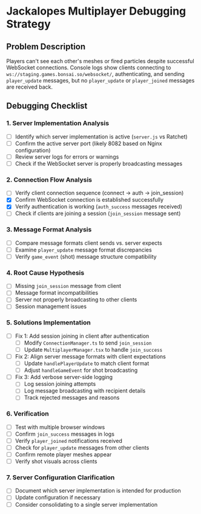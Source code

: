 # Jackalopes Multiplayer Debugging Strategy

## Problem Description
Players can't see each other's meshes or fired particles despite successful WebSocket connections. Console logs show clients connecting to `ws://staging.games.bonsai.so/websocket/`, authenticating, and sending `player_update` messages, but no `player_update` or `player_joined` messages are received back.

## Debugging Checklist

### 1. Server Implementation Analysis
- [ ] Identify which server implementation is active (`server.js` vs Ratchet)
- [ ] Confirm the active server port (likely 8082 based on Nginx configuration)
- [ ] Review server logs for errors or warnings
- [ ] Check if the WebSocket server is properly broadcasting messages

### 2. Connection Flow Analysis
- [ ] Verify client connection sequence (connect → auth → join_session)
- [x] Confirm WebSocket connection is established successfully
- [x] Verify authentication is working (`auth_success` messages received)
- [ ] Check if clients are joining a session (`join_session` message sent)

### 3. Message Format Analysis
- [ ] Compare message formats client sends vs. server expects
- [ ] Examine `player_update` message format discrepancies
- [ ] Verify `game_event` (shot) message structure compatibility

### 4. Root Cause Hypothesis
- [ ] Missing `join_session` message from client
- [ ] Message format incompatibilities
- [ ] Server not properly broadcasting to other clients
- [ ] Session management issues

### 5. Solutions Implementation
- [ ] Fix 1: Add session joining in client after authentication
  - [ ] Modify `ConnectionManager.ts` to send `join_session`
  - [ ] Update `MultiplayerManager.tsx` to handle `join_success`
  
- [ ] Fix 2: Align server message formats with client expectations
  - [ ] Update `handlePlayerUpdate` to match client format
  - [ ] Adjust `handleGameEvent` for shot broadcasting
  
- [ ] Fix 3: Add verbose server-side logging
  - [ ] Log session joining attempts
  - [ ] Log message broadcasting with recipient details
  - [ ] Track rejected messages and reasons

### 6. Verification
- [ ] Test with multiple browser windows
- [ ] Confirm `join_success` messages in logs
- [ ] Verify `player_joined` notifications received
- [ ] Check for `player_update` messages from other clients
- [ ] Confirm remote player meshes appear
- [ ] Verify shot visuals across clients

### 7. Server Configuration Clarification
- [ ] Document which server implementation is intended for production
- [ ] Update configuration if necessary
- [ ] Consider consolidating to a single server implementation
